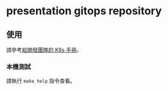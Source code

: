 # presentation gitops repository

## 使用

請參考[給開發團隊的 K8s 手冊](https://hackmd.io/@104ContainerizationProject/BJFFt1_hK/)。

### 本機測試

請執行 `make help` 指令查看。
